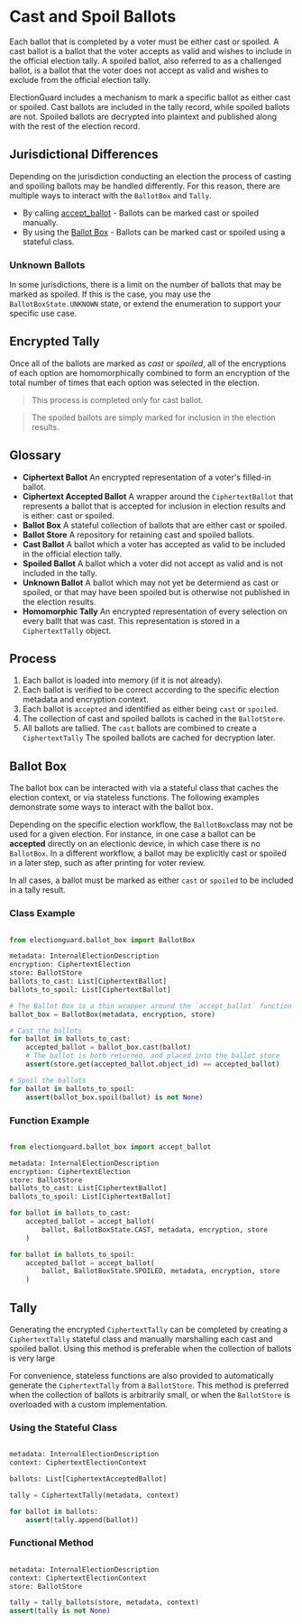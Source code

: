# Cast and Spoil Ballots

Each ballot that is completed by a voter must be either cast or spoiled.  A cast ballot is a ballot that the voter accepts as valid and wishes to include in the official election tally.  A spoiled ballot, also referred to as a challenged ballot, is a ballot that the voter does not accept as valid and wishes to exclude from the official election tally.

ElectionGuard includes a mechanism to mark a specific ballot as either cast or spoiled.  Cast ballots are included in the tally record, while spoiled ballots are not.  Spoiled ballots are decrypted into plaintext and published along with the rest of the election record.

## Jurisdictional Differences

Depending on the jurisdiction conducting an election the process of casting and spoiling ballots may be handled differently. For this reason, there are multiple ways to interact with the `BallotBox` and `Tally`.

- By calling [accept_ballot](###-Function-Example) - Ballots can be marked cast or spoiled manually.
- By using the [Ballot Box](###-Class-Example) - Ballots can be marked cast or spoiled using a stateful class.

### Unknown Ballots

In some jurisdictions, there is a limit on the number of ballots that may be marked as spoiled.  If this is the case, you may use the `BallotBoxState.UNKNOWN` state, or extend the enumeration to support your specific use case.

## Encrypted Tally

Once all of the ballots are marked as _cast_ or _spoiled_, all of the encryptions of each option are homomorphically combined to form an encryption of the total number of times that each option was selected in the election.  

> This process is completed only for cast ballot.

> The spoiled ballots are simply marked for inclusion in the election results.

## Glossary

- **Ciphertext Ballot** An encrypted representation of a voter's filled-in ballot.
- **Ciphertext Accepted Ballot** A wrapper around the `CiphertextBallot` that represents a ballot that is accepted for inclusion in election results and is either: cast or spoiled.
- **Ballot Box** A stateful collection of ballots that are either cast or spoiled.
- **Ballot Store** A repository for retaining cast and spoiled ballots.
- **Cast Ballot** A ballot which a voter has accepted as valid to be included in the official election tally.
- **Spoiled Ballot** A ballot which a voter did not accept as valid and is not included in the tally.
- **Unknown Ballot** A ballot which may not yet be determiend as cast or spoiled, or that may have been spoiled but is otherwise not published in the election results.
- **Homomorphic Tally** An encrypted representation of every selection on every ballt that was cast.  This representation is stored in a `CiphertextTally` object.

## Process

1. Each ballot is loaded into memory (if it is not already).
2. Each ballot is verified to be correct according to the specific election metadata and encryption context.
3. Each ballot is `accepted` and identified as either being `cast` or `spoiled`.
4. The collection of cast and spoiled ballots is cached in the `BallotStore`.
5. All ballots are tallied.  The `cast` ballots are combined to create a `CiphertextTally` The spoiled ballots are cached for decryption later.

## Ballot Box

The ballot box can be interacted with via a stateful class that caches the election context, or via stateless functions.  The following examples demonstrate some ways to interact with the ballot box.

Depending on the specific election workflow, the `BallotBox`class  may not be used for a given election.  For instance, in one case a ballot can be **accepted** directly on an electionic device, in which case there is no `BallotBox`.  In a different workflow, a ballot may be explicitly cast or spoiled in a later step, such as after printing for voter review.

In all cases, a ballot must be marked as either `cast` or `spoiled` to be included in a tally result.

### Class Example

```python

from electionguard.ballot_box import BallotBox

metadata: InternalElectionDescription
encryption: CiphertextElection
store: BallotStore
ballots_to_cast: List[CiphertextBallot]
ballots_to_spoil: List[CiphertextBallot]

# The Ballot Box is a thin wrapper around the `accept_ballot` function method
ballot_box = BallotBox(metadata, encryption, store)

# Cast the ballots
for ballot in ballots_to_cast:
    accepted_ballot = ballot_box.cast(ballot)
    # The ballot is both returned, and placed into the ballot store
    assert(store.get(accepted_ballot.object_id) == accepted_ballot)

# Spoil the ballots
for ballot in ballots_to_spoil:
    assert(ballot_box.spoil(ballot) is not None)

```

### Function Example

``` python

from electionguard.ballot_box import accept_ballot

metadata: InternalElectionDescription
encryption: CiphertextElection
store: BallotStore
ballots_to_cast: List[CiphertextBallot]
ballots_to_spoil: List[CiphertextBallot]

for ballot in ballots_to_cast:
    accepted_ballot = accept_ballot(
        ballot, BallotBoxState.CAST, metadata, encryption, store
    )

for ballot in ballots_to_spoil:
    accepted_ballot = accept_ballot(
        ballot, BallotBoxState.SPOILED, metadata, encryption, store
    )

```

## Tally

Generating the encrypted `CiphertextTally` can be completed by creating a `CiphertextTally` stateful class and manually marshalling each cast and spoiled ballot.  Using this method is preferable when the collection of ballots is very large

For convenience, stateless functions are also provided to automatically generate the `CiphertextTally` from a `BallotStore`.  This method is preferred when the collection of ballots is arbitrarily small, or when the `BallotStore` is overloaded with a custom implementation.

### Using the Stateful Class

```python

metadata: InternalElectionDescription
context: CiphertextElectionContext

ballots: List[CiphertextAcceptedBallot]

tally = CiphertextTally(metadata, context)

for ballot in ballots:
    assert(tally.append(ballot))

```

### Functional Method

```python

metadata: InternalElectionDescription
context: CiphertextElectionContext
store: BallotStore

tally = tally_ballots(store, metadata, context)
assert(tally is not None)

```
